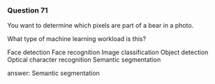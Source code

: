 ### Question 71

You want to determine which pixels are part of a bear in a photo.

What type of machine learning workload is this?

Face detection
Face recognition
Image classification
Object detection
Optical character recognition
Semantic segmentation

answer: Semantic segmentation

